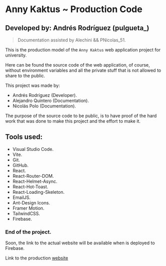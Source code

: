 # Anny Kaktus ~ Production Code
## Developed by: Andrés Rodríguez (pulgueta_)

> Documentation assisted by Alechini && PNicolas_51.

This is the production model of the `Anny Kaktus` web application project for university.

Here can be found the source code of the web application, of course, without environment variables and all the private stuff that is not allowed to share to the public.

This project was made by:

- Andrés Rodríguez (Developer).
- Alejandro Quintero (Documentation).
- Nicolás Polo (Documentation).

The purpose of the source code to be public, is to have proof of the hard work that was done to make this project and the effort to make it.

## Tools used:

- Visual Studio Code.
- Vite.
- Git.
- GitHub.
- React.
- React-Router-DOM.
- React-Helmet-Async.
- React-Hot-Toast.
- React-Loading-Skeleton.
- EmailJS.
- Ant-Design Icons.
- Framer Motion.
- TailwindCSS.
- Firebase.

### End of the project.

Soon, the link to the actual website will be available when is deployed to Firebase.

Link to the production [website](https://annykactus.com/)
